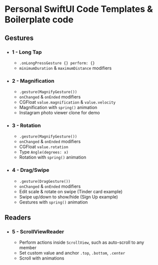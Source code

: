 # Personal SwiftUI Code Templates & Boilerplate code

## Gestures 
- ### 1 - Long Tap 
  - ```.onLongPressGesture {} perform: {}```
  - ```minimumDuration``` & ```maximumDistance``` modifiers
- ### 2 - Magnification
  - ```.gesture(MagnifyGesture())```
  - ```onChanged``` & ```onEnded``` modifiers
  - CGFloat ```value.magnification``` & ```value.velocity``` 
  - Magnification with ```spring()``` animation
  - Instagram photo viewer clone for demo
- ### 3 - Rotation
  - ```.gesture(MagnifyGesture())```
  - ```onChanged``` & ```onEnded``` modifiers
  - CGFloat ```value.rotation```
  - Type ```Angle(degrees: x)```
  - Rotation with ```spring()``` animation
- ### 4 - Drag/Swipe
  - ```.gesture(DragGesture())```
  - ```onChanged``` & ```onEnded``` modifiers
  - Edit scale & rotate on swipe (Tinder card example)
  - Swipe up/down to show/hide (Sign Up example)
  - Gestures with ```spring()``` animation

## Readers
- ### 5 - ScrollViewReader
  - Perform actions inside ```ScrollView```, such as auto-scroll to any member
  - Set custom value and anchor ```.top```, ```.bottom```, ```.center```
  - Scroll with animations
